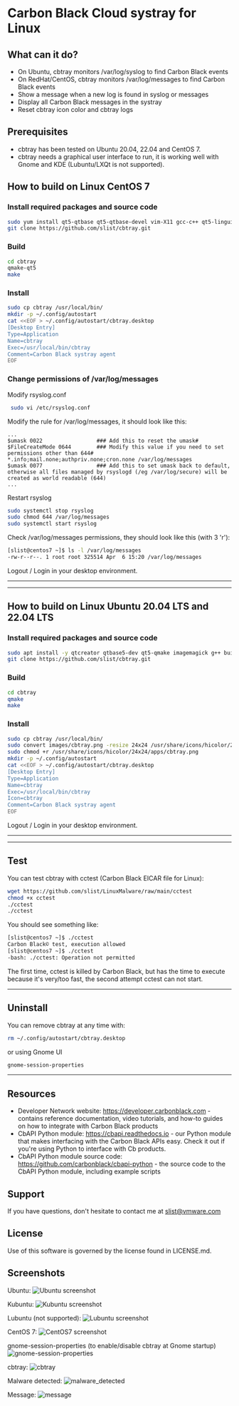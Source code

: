 # Carbon Black Cloud systray for Linux

## What can it do? 

* On Ubuntu, cbtray monitors /var/log/syslog to find Carbon Black events
* On RedHat/CentOS, cbtray monitors /var/log/messages to find Carbon Black events
* Show a message when a new log is found in syslog or messages
* Display all Carbon Black messages in the systray
* Reset cbtray icon color and cbtray logs

## Prerequisites

* cbtray has been tested on Ubuntu 20.04, 22.04 and CentOS 7.
* cbtray needs a graphical user interface to run, it is working well with Gnome and KDE (Lubuntu/LXQt is not supported).

## How to build on Linux CentOS 7

### Install required packages and source code
``` sh
sudo yum install qt5-qtbase qt5-qtbase-devel vim-X11 gcc-c++ qt5-linguist git
git clone https://github.com/slist/cbtray.git
```

### Build
``` sh
cd cbtray
qmake-qt5
make
``` 

### Install

``` sh
sudo cp cbtray /usr/local/bin/
mkdir -p ~/.config/autostart
cat <<EOF > ~/.config/autostart/cbtray.desktop 
[Desktop Entry]
Type=Application
Name=cbtray
Exec=/usr/local/bin/cbtray
Comment=Carbon Black systray agent
EOF
``` 

### Change permissions of /var/log/messages

Modify rsyslog.conf
``` sh
 sudo vi /etc/rsyslog.conf
``` 

Modify the rule for /var/log/messages, it should look like this:
```
...
$umask 0022                 ### Add this to reset the umask#
$FileCreateMode 0644        ### Modify this value if you need to set permissions other than 644#
*.info;mail.none;authpriv.none;cron.none /var/log/messages
$umask 0077                 ### Add this to set umask back to default, otherwise all files managed by rsyslogd (/eg /var/log/secure) will be created as world readable (644)
...
```

Restart rsyslog

``` sh
sudo systemctl stop rsyslog
sudo chmod 644 /var/log/messages
sudo systemctl start rsyslog
``` 

Check /var/log/messages permissions, they should look like this (with 3 'r'):
``` sh
[slist@centos7 ~]$ ls -l /var/log/messages
-rw-r--r--. 1 root root 325514 Apr  6 15:20 /var/log/messages
``` 
Logout / Login in your desktop environment.

***
***
## How to build on Linux Ubuntu 20.04 LTS and 22.04 LTS

### Install required packages and source code
``` sh
sudo apt install -y qtcreator qtbase5-dev qt5-qmake imagemagick g++ build-essential git
git clone https://github.com/slist/cbtray.git
```

### Build
``` sh
cd cbtray
qmake
make
``` 

### Install

``` sh
sudo cp cbtray /usr/local/bin/
sudo convert images/cbtray.png -resize 24x24 /usr/share/icons/hicolor/24x24/apps/cbtray.png
sudo chmod +r /usr/share/icons/hicolor/24x24/apps/cbtray.png
mkdir -p ~/.config/autostart
cat <<EOF > ~/.config/autostart/cbtray.desktop 
[Desktop Entry]
Type=Application
Name=cbtray
Exec=/usr/local/bin/cbtray
Icon=cbtray
Comment=Carbon Black systray agent
EOF
``` 
Logout / Login in your desktop environment.

***
***
## Test

You can test cbtray with cctest (Carbon Black EICAR file for Linux):
``` sh
wget https://github.com/slist/LinuxMalware/raw/main/cctest
chmod +x cctest
./cctest
./cctest
```

You should see something like:

``` sh
[slist@centos7 ~]$ ./cctest
Carbon Black© test, execution allowed
[slist@centos7 ~]$ ./cctest
-bash: ./cctest: Operation not permitted
```

The first time, cctest is killed by Carbon Black, but has the time to execute because it's very/too fast, the second attempt cctest can not start.

***
## Uninstall

You can remove cbtray at any time with:
``` sh
rm ~/.config/autostart/cbtray.desktop
```

or using Gnome UI
``` sh
gnome-session-properties 
```

***
## Resources

* Developer Network website: https://developer.carbonblack.com - contains reference documentation, video tutorials, and how-to guides on how to integrate with Carbon Black products
* CbAPI Python module: https://cbapi.readthedocs.io - our Python module that makes interfacing with the Carbon Black APIs easy. Check it out if you're using Python to interface with Cb products.
* CbAPI Python module source code: https://github.com/carbonblack/cbapi-python - the source code to the CbAPI Python module, including example scripts

## Support

If you have questions, don't hesitate to contact me at slist@vmware.com

## License

Use of this software is governed by the license found in LICENSE.md.

## Screenshots

Ubuntu:
![Ubuntu screenshot](./screenshots/ubuntu.png)

Kubuntu:
![Kubuntu screenshot](./screenshots/kubuntu.png)

Lubuntu (not supported):
![Lubuntu screenshot](./screenshots/lubuntu.png)


CentOS 7:
![CentOS7 screenshot](./screenshots/centos7.png)

gnome-session-properties (to enable/disable cbtray at Gnome startup)
![gnome-session-properties](./screenshots/gnome-session-properties.png)

cbtray:
![cbtray](./screenshots/cbtray.png)

Malware detected:
![malware_detected](./screenshots/malware_detected.png)

Message:
![message](./screenshots/message.png)
